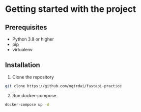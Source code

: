 # Getting started with the project
## Prerequisites
- Python 3.8 or higher
- pip
- virtualenv
## Installation
1. Clone the repository
```bash
git clone https://github.com/ngtrdai/fastapi-practice
```
2. Run docker-compose
```bash
docker-compose up -d
```